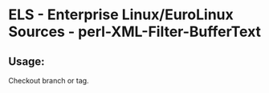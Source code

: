 # ELS - Enterprise Linux/EuroLinux Sources - perl-XML-Filter-BufferText 
## Usage:
  Checkout branch or tag.
